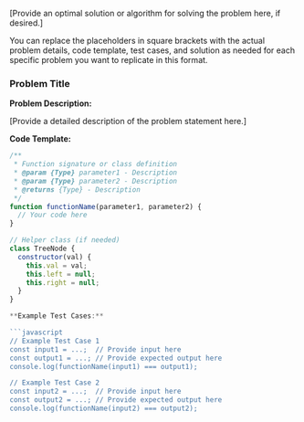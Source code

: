 
[Provide an optimal solution or algorithm for solving the problem here, if desired.]

You can replace the placeholders in square brackets with the actual problem details, code template, test cases, and solution as needed for each specific problem you want to replicate in this format.


### Problem Title

**Problem Description:**

[Provide a detailed description of the problem statement here.]

**Code Template:**

```javascript
/**
 * Function signature or class definition
 * @param {Type} parameter1 - Description
 * @param {Type} parameter2 - Description
 * @returns {Type} - Description
 */
function functionName(parameter1, parameter2) {
  // Your code here
}

// Helper class (if needed)
class TreeNode {
  constructor(val) {
    this.val = val;
    this.left = null;
    this.right = null;
  }
}

**Example Test Cases:**

```javascript
// Example Test Case 1
const input1 = ...;  // Provide input here
const output1 = ...; // Provide expected output here
console.log(functionName(input1) === output1);

// Example Test Case 2
const input2 = ...;  // Provide input here
const output2 = ...; // Provide expected output here
console.log(functionName(input2) === output2);
